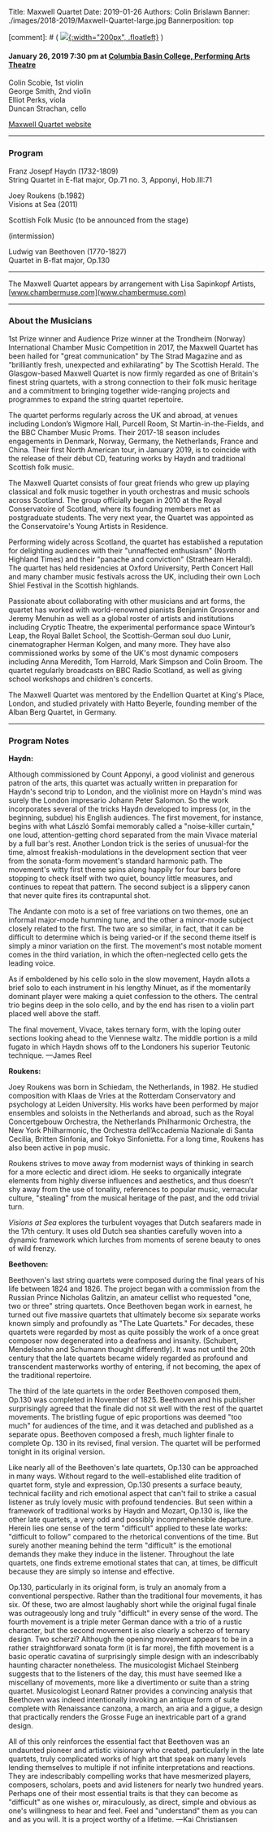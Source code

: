Title: Maxwell Quartet
Date: 2019-01-26
Authors: Colin Brislawn
Banner: ./images/2018-2019/Maxwell-Quartet-large.jpg
Bannerposition: top

[comment]: # ( [![ ]({filename}/images/2017-2018/aeolus-quartet-400.jpg){:width="200px", .floatleft}]({filename}./AeolusQuartet.md) )


#### January 26, 2019 7:30 pm at [Columbia Basin College, Performing Arts Theatre](https://goo.gl/maps/BZDawJuNMRM2)

Colin Scobie, 1st violin <br>
George Smith, 2nd violin <br>
Elliot Perks, viola <br>
Duncan Strachan, cello

[Maxwell Quartet website](http://www.maxwellstringquartet.com/)

---

### Program

Franz Josepf Haydn (1732-1809) <br>
String Quartet in E-flat major, Op.71 no. 3, Apponyi, Hob.III:71

Joey Roukens (b.1982) <br>
Visions at Sea (2011)

Scottish Folk Music (to be announced from the stage)

(intermission)

Ludwig van Beethoven (1770-1827) <br>
Quartet in B-flat major, Op.130

---

The Maxwell Quartet appears by arrangement with Lisa Sapinkopf Artists, [www.chambermuse.com](www.chambermuse.com)

---

### About the Musicians

1st Prize winner and Audience Prize winner at the Trondheim (Norway) International Chamber Music Competition in 2017, the Maxwell Quartet has been hailed for "great communication" by The Strad Magazine and as “brilliantly fresh, unexpected and exhilarating” by The Scottish Herald. The Glasgow-based Maxwell Quartet is now firmly regarded as one of Britain's finest string quartets, with a strong connection to their folk music heritage and a commitment to bringing together wide-ranging projects and programmes to expand the string quartet repertoire.

The quartet performs regularly across the UK and abroad, at venues including London’s Wigmore Hall, Purcell Room, St Martin-in-the-Fields, and the BBC Chamber Music Proms. Their 2017-18 season includes engagements in Denmark, Norway, Germany, the Netherlands, France and China. Their first North American tour, in January 2019, is to coincide with the release of their début CD, featuring works by Haydn and traditional Scottish folk music.

The Maxwell Quartet consists of four great friends who grew up playing classical and folk music together in youth orchestras and music schools across Scotland. The group officially began in 2010 at the Royal Conservatoire of Scotland, where its founding members met as postgraduate students. The very next year, the Quartet was appointed as the Conservatoire's Young Artists in Residence.

Performing widely across Scotland, the quartet has established a reputation for delighting audiences with their "unnaffected enthusiasm" (North Highland Times) and their "panache and conviction" (Strathearn Herald). The quartet has held residencies at Oxford University, Perth Concert Hall and many chamber music festivals across the UK, including their own Loch Shiel Festival in the Scottish highlands.

Passionate about collaborating with other musicians and art forms, the quartet has worked with world-renowned pianists Benjamin Grosvenor and Jeremy Menuhin as well as a global roster of artists and institutions including Cryptic Theatre, the experimental performance space Wintour’s Leap, the Royal Ballet School, the Scottish-German soul duo Lunir, cinematographer Herman Kolgen, and many more. They have also commissioned works by some of the UK's most dynamic composers including Anna Meredith, Tom Harrold, Mark Simpson and Colin Broom. The quartet regularly broadcasts on BBC Radio Scotland, as well as giving school workshops and children's concerts.

The Maxwell Quartet was mentored by the Endellion Quartet at King's Place, London, and studied privately with Hatto Beyerle, founding member of the Alban Berg Quartet, in Germany.


---

### Program Notes

**Haydn:**

Although commissioned by Count Apponyi, a good violinist and generous patron of the arts, this quartet was actually written in preparation for Haydn's second trip to London, and the violinist more on Haydn's mind was surely the London impresario Johann Peter Salomon. So the work incorporates several of the tricks Haydn developed to impress (or, in the beginning, subdue) his English audiences. The first movement, for instance, begins with what László Somfai memorably called a "noise-killer curtain," one loud, attention-getting chord separated from the main Vivace material by a full bar's rest. Another London trick is the series of unusual-for the time, almost freakish-modulations in the development section that veer from the sonata-form movement's standard harmonic path. The movement's witty first theme spins along happily for four bars before stopping to check itself with two quiet, bouncy little measures, and continues to repeat that pattern. The second subject is a slippery canon that never quite fires its contrapuntal shot.

The Andante con moto is a set of free variations on two themes, one an informal major-mode humming tune, and the other a minor-mode subject closely related to the first. The two are so similar, in fact, that it can be difficult to determine which is being varied-or if the second theme itself is simply a minor variation on the first. The movement's most notable moment comes in the third variation, in which the often-neglected cello gets the leading voice.

As if emboldened by his cello solo in the slow movement, Haydn allots a brief solo to each instrument in his lengthy Minuet, as if the momentarily dominant player were making a quiet confession to the others. The central trio begins deep in the solo cello, and by the end has risen to a violin part placed well above the staff.

The final movement, Vivace, takes ternary form, with the loping outer sections looking ahead to the Viennese waltz. The middle portion is a mild fugato in which Haydn shows off to the Londoners his superior Teutonic technique. —James Reel

**Roukens:**

Joey Roukens was born in Schiedam, the Netherlands, in 1982. He studied composition with Klaas de Vries at the Rotterdam Conservatory and psychology at Leiden University. His works have been performed by major ensembles and soloists in the Netherlands and abroad, such as the Royal Concertgebouw Orchestra, the Netherlands Philharmonic Orchestra, the New York Philharmonic, the Orchestra dell’Accademia Nazionale di Santa Cecilia, Britten Sinfonia, and Tokyo Sinfonietta. For a long time, Roukens has also been active in pop music.

Roukens strives to move away from modernist ways of thinking in search for a more eclectic and direct idiom. He seeks to organically integrate elements from highly diverse influences and aesthetics, and thus doesn’t shy away from the use of tonality, references to popular music, vernacular culture, "stealing" from the musical heritage of the past, and the odd trivial turn.

_Visions at Sea_ explores the turbulent voyages that Dutch seafarers made in the 17th century. It uses old Dutch sea shanties carefully woven into a dynamic framework which lurches from moments of serene beauty to ones of wild frenzy.

**Beethoven:**

Beethoven's last string quartets were composed during the final years of his life between 1824 and 1826. The project began with a commission from the Russian Prince Nicholas Galitzin, an amateur cellist who requested "one, two or three" string quartets. Once Beethoven began work in earnest, he turned out five massive quartets that ultimately become six separate works known simply and profoundly as "The Late Quartets." For decades, these quartets were regarded by most as quite possibly the work of a once great composer now degenerated into a deafness and insanity. (Schubert, Mendelssohn and Schumann thought differently). It was not until the 20th century that the late quartets became widely regarded as profound and transcendent masterworks worthy of entering, if not becoming, the apex of the traditional repertoire.

The third of the late quartets in the order Beethoven composed them, Op.130 was completed in November of 1825. Beethoven and his publisher surprisingly agreed that the finale did not sit well with the rest of the quartet movements. The bristling fugue of epic proportions was deemed "too much" for audiences of the time, and it was detached and published as a separate opus. Beethoven composed a fresh, much lighter finale to complete Op. 130 in its revised, final version. The quartet will be performed tonight in its original version.

Like nearly all of the Beethoven's late quartets, Op.130 can be approached in many ways. Without regard to the well-established elite tradition of quartet form, style and expression, Op.130 presents a surface beauty, technical facility and rich emotional aspect that can't fail to strike a casual listener as truly lovely music with profound tendencies. But seen within a framework of traditional works by Haydn and Mozart, Op.130 is, like the other late quartets, a very odd and possibly incomprehensible departure. Herein lies one sense of the term "difficult" applied to these late works: "difficult to follow" compared to the rhetorical conventions of the time. But surely another meaning behind the term "difficult" is the emotional demands they make they induce in the listener. Throughout the late quartets, one finds extreme emotional states that can, at times, be difficult because they are simply so intense and effective.

Op.130, particularly in its original form, is truly an anomaly from a conventional perspective. Rather than the traditional four movements, it has six. Of these, two are almost laughably short while the original fugal finale was outrageously long and truly "difficult" in every sense of the word. The fourth movement is a triple meter German dance with a trio of a rustic character, but the second movement is also clearly a scherzo of ternary design. Two scherzi? Although the opening movement appears to be in a rather straightforward sonata form (it is far more), the fifth movement is a basic operatic cavatina of surprisingly simple design with an indescribably haunting character nonetheless. The musicologist Michael Steinberg suggests that to the listeners of the day, this must have seemed like a miscellany of movements, more like a divertimento or suite than a string quartet. Musicologist Leonard Ratner provides a convincing analysis that Beethoven was indeed intentionally invoking an antique form of suite complete with Renaissance canzona, a march, an aria and a gigue, a design that practically renders the Grosse Fuge an inextricable part of a grand design.

All of this only reinforces the essential fact that Beethoven was an undaunted pioneer and artistic visionary who created, particularly in the late quartets, truly complicated works of high art that speak on many levels lending themselves to multiple if not infinite interpretations and reactions. They are indescribably compelling works that have mesmerized players, composers, scholars, poets and avid listeners for nearly two hundred years. Perhaps one of their most essential traits is that they can become as "difficult" as one wishes or, miraculously, as direct, simple and obvious as one's willingness to hear and feel. Feel and "understand" them as you can and as you will. It is a project worthy of a lifetime. —Kai Christiansen
